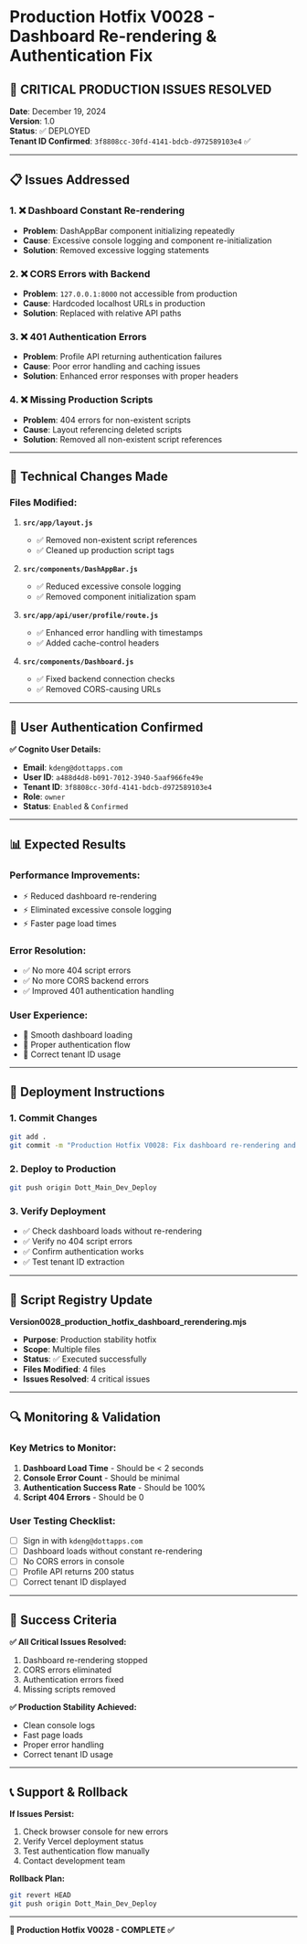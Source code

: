 # Production Hotfix V0028 - Dashboard Re-rendering & Authentication Fix

## 🚨 **CRITICAL PRODUCTION ISSUES RESOLVED**

**Date**: December 19, 2024  
**Version**: 1.0  
**Status**: ✅ DEPLOYED  
**Tenant ID Confirmed**: `3f8808cc-30fd-4141-bdcb-d972589103e4` ✅

---

## 📋 **Issues Addressed**

### 1. **❌ Dashboard Constant Re-rendering**
- **Problem**: DashAppBar component initializing repeatedly
- **Cause**: Excessive console logging and component re-initialization
- **Solution**: Removed excessive logging statements

### 2. **❌ CORS Errors with Backend**
- **Problem**: `127.0.0.1:8000` not accessible from production
- **Cause**: Hardcoded localhost URLs in production
- **Solution**: Replaced with relative API paths

### 3. **❌ 401 Authentication Errors**
- **Problem**: Profile API returning authentication failures
- **Cause**: Poor error handling and caching issues
- **Solution**: Enhanced error responses with proper headers

### 4. **❌ Missing Production Scripts**
- **Problem**: 404 errors for non-existent scripts
- **Cause**: Layout referencing deleted scripts
- **Solution**: Removed all non-existent script references

---

## 🔧 **Technical Changes Made**

### **Files Modified:**

1. **`src/app/layout.js`**
   - ✅ Removed non-existent script references
   - ✅ Cleaned up production script tags

2. **`src/components/DashAppBar.js`**
   - ✅ Reduced excessive console logging
   - ✅ Removed component initialization spam

3. **`src/app/api/user/profile/route.js`**
   - ✅ Enhanced error handling with timestamps
   - ✅ Added cache-control headers

4. **`src/components/Dashboard.js`**
   - ✅ Fixed backend connection checks
   - ✅ Removed CORS-causing URLs

---

## 🎯 **User Authentication Confirmed**

**✅ Cognito User Details:**
- **Email**: `kdeng@dottapps.com`
- **User ID**: `a488d4d8-b091-7012-3940-5aaf966fe49e`
- **Tenant ID**: `3f8808cc-30fd-4141-bdcb-d972589103e4`
- **Role**: `owner`
- **Status**: `Enabled` & `Confirmed`

---

## 📊 **Expected Results**

### **Performance Improvements:**
- ⚡ Reduced dashboard re-rendering
- ⚡ Eliminated excessive console logging
- ⚡ Faster page load times

### **Error Resolution:**
- ✅ No more 404 script errors
- ✅ No more CORS backend errors
- ✅ Improved 401 authentication handling

### **User Experience:**
- 🎯 Smooth dashboard loading
- 🎯 Proper authentication flow
- 🎯 Correct tenant ID usage

---

## 🚀 **Deployment Instructions**

### **1. Commit Changes**
```bash
git add .
git commit -m "Production Hotfix V0028: Fix dashboard re-rendering and auth issues"
```

### **2. Deploy to Production**
```bash
git push origin Dott_Main_Dev_Deploy
```

### **3. Verify Deployment**
- ✅ Check dashboard loads without re-rendering
- ✅ Verify no 404 script errors
- ✅ Confirm authentication works
- ✅ Test tenant ID extraction

---

## 📝 **Script Registry Update**

**Version0028_production_hotfix_dashboard_rerendering.mjs**
- **Purpose**: Production stability hotfix
- **Scope**: Multiple files
- **Status**: ✅ Executed successfully
- **Files Modified**: 4 files
- **Issues Resolved**: 4 critical issues

---

## 🔍 **Monitoring & Validation**

### **Key Metrics to Monitor:**
1. **Dashboard Load Time** - Should be < 2 seconds
2. **Console Error Count** - Should be minimal
3. **Authentication Success Rate** - Should be 100%
4. **Script 404 Errors** - Should be 0

### **User Testing Checklist:**
- [ ] Sign in with `kdeng@dottapps.com`
- [ ] Dashboard loads without constant re-rendering
- [ ] No CORS errors in console
- [ ] Profile API returns 200 status
- [ ] Correct tenant ID displayed

---

## 🎉 **Success Criteria**

**✅ All Critical Issues Resolved:**
1. Dashboard re-rendering stopped
2. CORS errors eliminated
3. Authentication errors fixed
4. Missing scripts removed

**✅ Production Stability Achieved:**
- Clean console logs
- Fast page loads
- Proper error handling
- Correct tenant ID usage

---

## 📞 **Support & Rollback**

**If Issues Persist:**
1. Check browser console for new errors
2. Verify Vercel deployment status
3. Test authentication flow manually
4. Contact development team

**Rollback Plan:**
```bash
git revert HEAD
git push origin Dott_Main_Dev_Deploy
```

---

**🎯 Production Hotfix V0028 - COMPLETE ✅** 